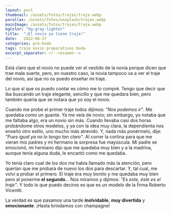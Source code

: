 ```yaml
---
layout: post
thumbnail: /assets/fotos/trajes/traje.webp
parallax: /assets/fotos/unsplash/trajes.webp
mainImage: /assets/fotos/trajes/traje.webp
bgColor: "bg-gray-lighter"
title:  "¡El novio ya tiene traje!"
date:   2022-08-27
categories: pre-boda
tags: traje novio preparativos boda
excerpt_separator: <!--resumen-->
---
```


Está claro que el novio no puede ver el vestido de la novia porque dicen que trae mala suerte, pero, en nuestro caso, la novia tampoco va a ver el traje del novio, así que no os puedo enseñar mi traje.

Lo que sí que os puedo contar es cómo me lo compré. Tengo que decir que iba buscando un traje elegante, sencillo y que me quedara bien, pero también quería que se notara que yo soy el novio.

Cuando me probé el primer traje todos dijimos: *"Nos podemos ir"*. Me quedaba como un guante. Ya me veía de novio; sin embargo, yo notaba que me faltaba algo, era un novio sin más. Cuando llevaba casi dos horas probándome otros modelos, y ya con la idea muy clara, la dependienta nos enseñó otro estilo, uno mucho más atrevido. Y, nada más ponérmelo, dije: *"Pues igual ya no lo tengo tan claro"*. Al correr la cortina para que me vieran mis padres y mi hermano la sorpresa fue mayúscula. Mi padre se emocionó, mi hermano dijo que me quedaba muy bien y a la madrina, aunque tenía alguna duda, le encantó como me quedaba.

Yo tenía claro cual de los dos me había llamado más la atención, pero querían que me probara de nuevo los dos para descartar. Y, tal cual, me volví a probar el primero. El traje era muy bonito y me quedaba muy bien pero al ponerme **el segundo**... Nos miramos y dijimos: *"Es este, éste es el traje"*. Y todo lo que puedo deciros es que es un modelo de la firma Roberto Vicentti.

La verdad es que pasamos una tarde **inolvidable**, **muy divertida** y **emocionante**. ¡Hasta brindamos con champagne!
